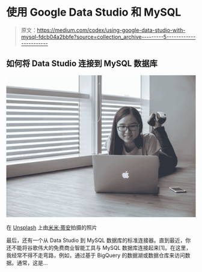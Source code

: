 # 使用 Google Data Studio 和 MySQL

> 原文：<https://medium.com/codex/using-google-data-studio-with-mysql-fdcb04a2bbfe?source=collection_archive---------5----------------------->

## 如何将 Data Studio 连接到 MySQL 数据库

![](img/54053ec36138090c5d8b214545df84cf.png)

在 [Unsplash](https://unsplash.com/@mimithian?utm_source=unsplash&utm_medium=referral&utm_content=creditCopyText) 上由[米米·蒂安](https://unsplash.com/@mimithian?utm_source=unsplash&utm_medium=referral&utm_content=creditCopyText)拍摄的照片

最后，还有一个从 Data Studio 到 MySQL 数据库的标准连接器。直到最近，你还不能将谷歌伟大的免费商业智能工具与 MySQL 数据库连接起来[1]。在这里，我经常不得不走弯路，例如，通过基于 BigQuery 的数据湖或数据仓库来访问数据。通常，这是…